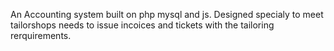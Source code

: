 An Accounting system built on php mysql and js.
Designed specialy to meet tailorshops needs to issue incoices and tickets with the tailoring rerquirements.
